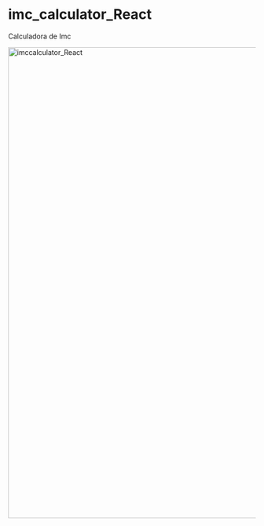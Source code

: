 # imc_calculator_React
Calculadora de Imc


<img width="960" alt="imccalculator_React" src="https://user-images.githubusercontent.com/72713975/212524319-2b87acad-980a-43e0-b4b2-6e9116161f8d.png">
